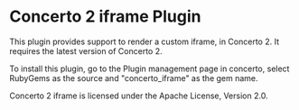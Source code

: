 # Concerto 2 iframe Plugin
This plugin provides support to render a custom iframe, in Concerto 2.  It requires the latest version of Concerto 2.

To install this plugin, go to the Plugin management page in concerto, select RubyGems as the source and "concerto_iframe" as the gem name.

Concerto 2 iframe is licensed under the Apache License, Version 2.0.
